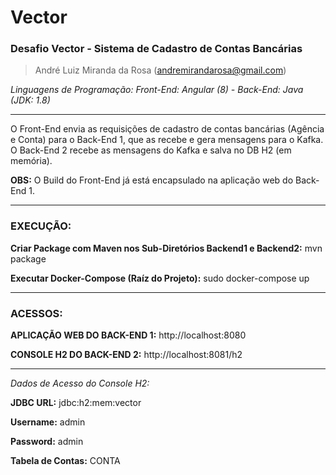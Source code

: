 # Vector
### Desafio Vector - Sistema de Cadastro de Contas Bancárias

> André Luiz Miranda da Rosa (andremirandarosa@gmail.com)

*Linguagens de Programação: Front-End: Angular (8) - Back-End: Java (JDK: 1.8)*

------------

O Front-End envia as requisições de cadastro de contas bancárias (Agência e Conta) para o Back-End 1, que as recebe e gera mensagens para o Kafka. O Back-End 2 recebe as mensagens do Kafka e salva no DB H2 (em memória).

**OBS:** O Build do Front-End já está encapsulado na aplicação web do Back-End 1.

------------
### EXECUÇÃO:

**Criar Package com Maven nos Sub-Diretórios Backend1 e Backend2:** mvn package

**Executar Docker-Compose (Raíz do Projeto):** sudo docker-compose up

------------

### ACESSOS:

**APLICAÇÃO WEB DO BACK-END 1:** http://localhost:8080

**CONSOLE H2 DO BACK-END 2:** http://localhost:8081/h2

---
*Dados de Acesso do Console H2:*

**JDBC URL:** jdbc:h2:mem:vector

**Username:** admin

**Password:** admin

**Tabela de Contas:** CONTA


